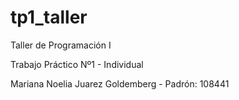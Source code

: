 # tp1_taller
Taller de Programación I 

Trabajo Práctico Nº1 - Individual

Mariana Noelia Juarez Goldemberg - Padrón: 108441
